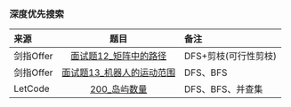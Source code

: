 ### 深度优先搜索
来源|题目|备注
:---|:---:|:---|
剑指Offer|[面试题12_矩阵中的路径](JianZhiOffer/面试题12_矩阵中的路径.py)|DFS+剪枝(可行性剪枝)|
剑指Offer|[面试题13_机器人的运动范围](JianZhiOffer/面试题13_机器人的运动范围.py)|DFS、BFS|
LetCode|[200_岛屿数量](Leetcode/200_岛屿数量.py)|DFS、BFS、并查集|